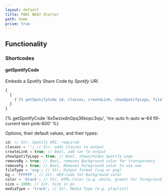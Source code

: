 ```yaml
---
layout: default
title: FWDC NEAT Starter
path: home
prism: true
---
```


## Functionality

### Shortcodes

#### getSpotifyCode

Embeds a Spotify Share Code by _Spotify URI_.

```js
{
  {
    ('{% getSpotifyCode id, classes, createLink, showSpotifyLogo, fileType, bg, color, size, mediaType %}');
  }
}
```

{% getSpotifyCode '4x5wzixdnGpq36kopc3oju', 'mx-auto h-auto w-64 fill-current text-pink-600' %}

Options, their default values, and their types:

```js
id; // Str, Spotify URI, required
classes = ''; // Str, adds classes to output
createLink = true; // Bool, add <a> to output
showSpotifyLogo = true; // Bool, shows/hides Spotify Logo
removeBg = true; // Bool, removes Background color for transparency
removeFg = true; // Bool, Removes Foreground color to use own
fileType = 'svg'; // Str, Output format (svg or png)
bg = 'FFFFFF'; // Str, HEX-Code for Background color
color = 'black'; // Str, HTML-Color (e.g. white, green) for foreground
size = 1000; // Int, Size in px
mediaType = 'track'; // Str, Media Type (e.g. playlist)
```
